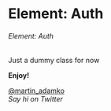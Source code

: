Element: Auth
=============

###### Element: Auth

Just a dummy class for now

**Enjoy!**

[@martin_adamko](http://twitter.com/martin_adamko)  
*Say hi on Twitter*
